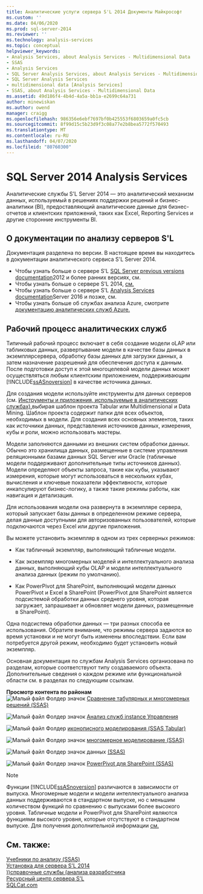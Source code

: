 ```yaml
---
title: Аналитические услуги сервера S'L 2014 Документы Майкрософт
ms.custom: ''
ms.date: 04/06/2020
ms.prod: sql-server-2014
ms.reviewer: ''
ms.technology: analysis-services
ms.topic: conceptual
helpviewer_keywords:
- Analysis Services, about Analysis Services - Multidimensional Data
- SSAS
- Analysis Services
- SQL Server Analysis Services, about Analysis Services - Multidimensional Data
- SQL Server Analysis Services
- multidimensional data [Analysis Services]
- SSAS, about Analysis Services - Multidimensional Data
ms.assetid: 49d186f4-4b4d-4a5a-bb1a-e2699c64a731
author: minewiskan
ms.author: owend
manager: craigg
ms.openlocfilehash: 986356e6ebf7697bf0b425553f6803659a0fc5cb
ms.sourcegitcommit: 8f99d15c5b23d9f3c08a77e2b8bea5772f570493
ms.translationtype: MT
ms.contentlocale: ru-RU
ms.lasthandoff: 04/07/2020
ms.locfileid: "80760300"
---
```

# <a name="sql-server-2014-analysis-services"></a>SQL Server 2014 Analysis Services

  Аналитические службы S'L Server 2014 — это аналитический механизм данных, используемый в решениях поддержки решений и бизнес-аналитики (BI), предоставляющий аналитические данные для бизнес-отчетов и клиентских приложений, таких как Excel, Reporting Services и другие сторонние инструменты BI. 

## <a name="about-sql-server-analysis-services-documentation"></a>О документации по анализу серверов S'L

Документация разделена по версии. В настоящее время вы находитесь в документации аналитического сервиса S'L Server 2014.

- Чтобы узнать больше о сервере S'L [SQL Server previous versions documentation](https://docs.microsoft.com/previous-versions/sql/)2012 и более ранних версиях, см.
- Чтобы узнать больше о сервере S'L 2014, [см.](../2014-toc/index.yml)
- Чтобы узнать больше о сервере S'L [Analysis Services documentation](https://docs.microsoft.com/analysis-services/)Server 2016 и позже, см.
- Чтобы узнать больше об службах анализа Azure, смотрите [документацию аналитических служб Azure.](https://docs.microsoft.com/azure/analysis-services/)

## <a name="analysis-services-workflow"></a>Рабочий процесс аналитических служб

Типичный рабочий процесс включает в себя создание модели oLAP или табликовых данных, развертывание модели в качестве базы данных в экземплярсервера, обработку базы данных для загрузки данных, а затем назначение разрешений для обеспечения доступа к данным. После подготовки доступ к этой многоцелевой модели данных может осуществляться любым клиентским приложением, поддерживающим [!INCLUDE[ssASnoversion](../includes/ssasnoversion-md.md)] в качестве источника данных.  
  
 Для создания модели используйте инструменты для данных серверов (см. [Инструменты и приложения, используемые в аналитических службах),](tools-and-applications-used-in-analysis-services.md)выбирая шаблон проекта Tabular или Multidimensional и Data Mining. Шаблон проекта содержит папки для всех объектов, необходимых в модели. Для создания всех основных элементов, таких как источники данных, представления источников данных, измерения, кубы и роли, можно использовать мастеры.  
  
 Модели заполняются данными из внешних систем обработки данных. Обычно это хранилища данных, размещенные в системе управления реляционными базами данных SQL Server или Oracle (табличные модели поддерживают дополнительные типы источников данных). Модели определяют объекты запроса, такие как кубы, указывают измерения, которые могут использоваться в нескольких кубах, вычисления и ключевые показатели эффективности, которые инкапсулируют бизнес-логику, а также такие режимы работы, как навигация и детализация.  
  
 Для использования модели она развернута в экземпляре сервера, который запускает базы данных в определенном режиме сервера, делая данные доступными для авторизованных пользователей, которые подключаются через Excel или другие приложения.  
  
 Вы можете установить экземпляр в одном из трех серверных режимов:  
  
-   Как табличный экземпляр, выполняющий табличные модели.  
  
-   Как экземпляр многомерных моделей и интеллектуального анализа данных, выполняющий кубы OLAP и модели интеллектуального анализа данных (режим по умолчанию).  
  
-   Как PowerPivot для SharePoint, выполняющий модели данных PowerPivot и Excel в SharePoint (PowerPivot для SharePoint является подсистемой обработки данных среднего уровня, которая загружает, запрашивает и обновляет модели данных, размещенные в SharePoint).  
  
 Одна подсистема обработки данных — три разных способа ее использования. Обратите внимание, что режимы сервера задаются во время установки и не могут быть изменены впоследствии. Если вам потребуется другой режим, необходимо будет установить новый экземпляр.  
  
 Основная документация по службам Analysis Services организована по разделам, которые соответствуют типу создаваемого объекта. Дополнительные сведения о каждом режиме или функциональной области см. в разделах по следующим ссылкам.  
  
 **Просмотр контента по районам**  
 ![Малый файл Фолдер значок](../../2014/integration-services/media/filefolder-small.gif "Маленький значок папки") [Сравнение табулярных и многомерных решений &#40;SSAS&#41;](comparing-tabular-and-multidimensional-solutions-ssas.md)  
  
 ![Малый файл Фолдер значок](../../2014/integration-services/media/filefolder-small.gif "Маленький значок папки") [Анализ служб instance Управления](instances/analysis-services-instance-management.md)  
  
 ![Малый файл Фолдер](../../2014/integration-services/media/filefolder-small.gif "Маленький значок папки") [иконописного моделирования &#40;SSAS Tabular&#41;](tabular-models/tabular-models-ssas.md)  
  
 ![Малый файл Фолдер значок](../../2014/integration-services/media/filefolder-small.gif "Маленький значок папки") [многомерное моделирование &#40;SSAS&#41;](multidimensional-models/multidimensional-models-ssas.md)  
  
 ![Малый файл Фолдер значок данных](../../2014/integration-services/media/filefolder-small.gif "Маленький значок папки") [&#40;SSAS&#41;](data-mining/data-mining-ssas.md)  
  
 ![Малый файл Фолдер значок](../../2014/integration-services/media/filefolder-small.gif "Маленький значок папки") [PowerPivot для SharePoint &#40;SSAS&#41;](power-pivot-sharepoint/power-pivot-for-sharepoint-ssas.md)  
  
> [!NOTE]  
>  Функции [!INCLUDE[ssASnoversion](../includes/ssasnoversion-md.md)] различаются в зависимости от выпуска. Многомерные модели и модели интеллектуального анализа данных поддерживаются в стандартном выпуске, но с меньшим количеством функций по сравнению с выпусками более высокого уровня. Табличные модели и PowerPivot для SharePoint являются функциями высокого уровня, которые отсутствуют в стандартном выпуске. Для получения дополнительной информации [см.](../../2014/getting-started/features-supported-by-the-editions-of-sql-server-2014.md)  
  
## <a name="see-also"></a>См. также:  
 [Учебники по анализу &#40;SSAS&#41;](analysis-services-tutorials-ssas.md)   
 [Установка для сервера S'L 2014](../database-engine/install-windows/installation-for-sql-server.md)   
 [&#41;&#41;справочные службы &#40;анализа разработчика](analysis-services-developer-documentation.md)   
 [Ресурсный центр сервера S'L](https://go.microsoft.com/fwlink/?linkID=219676)   
 [SQLCat.com](https://go.microsoft.com/fwlink/?linkID=220963)  
  
  
